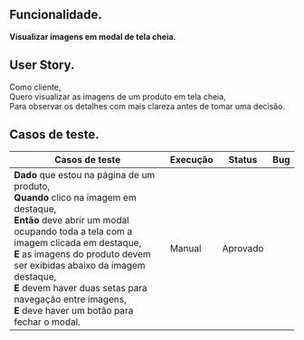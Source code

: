 ## Funcionalidade.
**Visualizar imagens em modal de tela cheia.**

## User Story.
Como cliente,<br>
Quero visualizar as imagens de um produto em tela cheia,<br>
Para observar os detalhes com mais clareza antes de tomar uma decisão.<br>

## Casos de teste.

<table>
    <thead>
        <tr>
            <th>Casos de teste</th>
            <th>Execução</th>
            <th>Status</th>
            <th>Bug</th>
        </tr>
    </thead>
    <tbody>
        <tr>
            <td>
                <strong>Dado</strong> que estou na página de um produto, <br>
                <strong>Quando</strong> clico na imagem em destaque, <br>
                <strong>Então</strong> deve abrir um modal ocupando toda a tela com a imagem clicada em destaque,<br>
                <strong>E</strong> as imagens do produto devem ser exibidas abaixo da imagem destaque,<br>
                <strong>E</strong> devem haver duas setas para navegação entre imagens,<br>
                <strong>E</strong> deve haver um botão para fechar o modal.<br>
            </td>
            <td>Manual</td>
            <td>Aprovado</td>
            <td></td>
        </tr>
    </tbody>
</table>